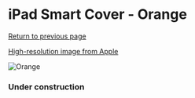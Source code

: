 # iPad Smart Cover - Orange

[Return to previous page](/ipad_2)

[High-resolution image from Apple](https://store.storeimages.cdn-apple.com/8756/as-images.apple.com/is/MC945?wid=4500&hei=4500&fmt=png)

<div style="width: 384px"><img src="/everypreview/MC945.png" alt="Orange"></div>

### Under construction
